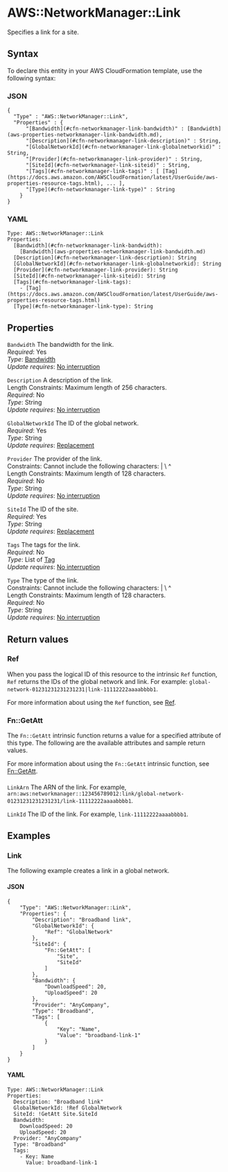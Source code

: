 # AWS::NetworkManager::Link<a name="aws-resource-networkmanager-link"></a>

Specifies a link for a site\.

## Syntax<a name="aws-resource-networkmanager-link-syntax"></a>

To declare this entity in your AWS CloudFormation template, use the following syntax:

### JSON<a name="aws-resource-networkmanager-link-syntax.json"></a>

```
{
  "Type" : "AWS::NetworkManager::Link",
  "Properties" : {
      "[Bandwidth](#cfn-networkmanager-link-bandwidth)" : [Bandwidth](aws-properties-networkmanager-link-bandwidth.md),
      "[Description](#cfn-networkmanager-link-description)" : String,
      "[GlobalNetworkId](#cfn-networkmanager-link-globalnetworkid)" : String,
      "[Provider](#cfn-networkmanager-link-provider)" : String,
      "[SiteId](#cfn-networkmanager-link-siteid)" : String,
      "[Tags](#cfn-networkmanager-link-tags)" : [ [Tag](https://docs.aws.amazon.com/AWSCloudFormation/latest/UserGuide/aws-properties-resource-tags.html), ... ],
      "[Type](#cfn-networkmanager-link-type)" : String
    }
}
```

### YAML<a name="aws-resource-networkmanager-link-syntax.yaml"></a>

```
Type: AWS::NetworkManager::Link
Properties: 
  [Bandwidth](#cfn-networkmanager-link-bandwidth): 
    [Bandwidth](aws-properties-networkmanager-link-bandwidth.md)
  [Description](#cfn-networkmanager-link-description): String
  [GlobalNetworkId](#cfn-networkmanager-link-globalnetworkid): String
  [Provider](#cfn-networkmanager-link-provider): String
  [SiteId](#cfn-networkmanager-link-siteid): String
  [Tags](#cfn-networkmanager-link-tags): 
    - [Tag](https://docs.aws.amazon.com/AWSCloudFormation/latest/UserGuide/aws-properties-resource-tags.html)
  [Type](#cfn-networkmanager-link-type): String
```

## Properties<a name="aws-resource-networkmanager-link-properties"></a>

`Bandwidth`  <a name="cfn-networkmanager-link-bandwidth"></a>
The bandwidth for the link\.  
*Required*: Yes  
*Type*: [Bandwidth](aws-properties-networkmanager-link-bandwidth.md)  
*Update requires*: [No interruption](https://docs.aws.amazon.com/AWSCloudFormation/latest/UserGuide/using-cfn-updating-stacks-update-behaviors.html#update-no-interrupt)

`Description`  <a name="cfn-networkmanager-link-description"></a>
A description of the link\.  
Length Constraints: Maximum length of 256 characters\.  
*Required*: No  
*Type*: String  
*Update requires*: [No interruption](https://docs.aws.amazon.com/AWSCloudFormation/latest/UserGuide/using-cfn-updating-stacks-update-behaviors.html#update-no-interrupt)

`GlobalNetworkId`  <a name="cfn-networkmanager-link-globalnetworkid"></a>
The ID of the global network\.  
*Required*: Yes  
*Type*: String  
*Update requires*: [Replacement](https://docs.aws.amazon.com/AWSCloudFormation/latest/UserGuide/using-cfn-updating-stacks-update-behaviors.html#update-replacement)

`Provider`  <a name="cfn-networkmanager-link-provider"></a>
The provider of the link\.  
Constraints: Cannot include the following characters: \| \\ ^  
Length Constraints: Maximum length of 128 characters\.  
*Required*: No  
*Type*: String  
*Update requires*: [No interruption](https://docs.aws.amazon.com/AWSCloudFormation/latest/UserGuide/using-cfn-updating-stacks-update-behaviors.html#update-no-interrupt)

`SiteId`  <a name="cfn-networkmanager-link-siteid"></a>
The ID of the site\.  
*Required*: Yes  
*Type*: String  
*Update requires*: [Replacement](https://docs.aws.amazon.com/AWSCloudFormation/latest/UserGuide/using-cfn-updating-stacks-update-behaviors.html#update-replacement)

`Tags`  <a name="cfn-networkmanager-link-tags"></a>
The tags for the link\.  
*Required*: No  
*Type*: List of [Tag](https://docs.aws.amazon.com/AWSCloudFormation/latest/UserGuide/aws-properties-resource-tags.html)  
*Update requires*: [No interruption](https://docs.aws.amazon.com/AWSCloudFormation/latest/UserGuide/using-cfn-updating-stacks-update-behaviors.html#update-no-interrupt)

`Type`  <a name="cfn-networkmanager-link-type"></a>
The type of the link\.  
Constraints: Cannot include the following characters: \| \\ ^  
Length Constraints: Maximum length of 128 characters\.  
*Required*: No  
*Type*: String  
*Update requires*: [No interruption](https://docs.aws.amazon.com/AWSCloudFormation/latest/UserGuide/using-cfn-updating-stacks-update-behaviors.html#update-no-interrupt)

## Return values<a name="aws-resource-networkmanager-link-return-values"></a>

### Ref<a name="aws-resource-networkmanager-link-return-values-ref"></a>

When you pass the logical ID of this resource to the intrinsic `Ref` function, `Ref` returns the IDs of the global network and link\. For example: `global-network-01231231231231231|link-11112222aaaabbbb1`\.

For more information about using the `Ref` function, see [Ref](https://docs.aws.amazon.com/AWSCloudFormation/latest/UserGuide/intrinsic-function-reference-ref.html)\.

### Fn::GetAtt<a name="aws-resource-networkmanager-link-return-values-fn--getatt"></a>

The `Fn::GetAtt` intrinsic function returns a value for a specified attribute of this type\. The following are the available attributes and sample return values\.

For more information about using the `Fn::GetAtt` intrinsic function, see [Fn::GetAtt](https://docs.aws.amazon.com/AWSCloudFormation/latest/UserGuide/intrinsic-function-reference-getatt.html)\.

#### <a name="aws-resource-networkmanager-link-return-values-fn--getatt-fn--getatt"></a>

`LinkArn`  <a name="LinkArn-fn::getatt"></a>
The ARN of the link\. For example, `arn:aws:networkmanager::123456789012:link/global-network-01231231231231231/link-11112222aaaabbbb1`\.

`LinkId`  <a name="LinkId-fn::getatt"></a>
The ID of the link\. For example, `link-11112222aaaabbbb1`\.

## Examples<a name="aws-resource-networkmanager-link--examples"></a>

### Link<a name="aws-resource-networkmanager-link--examples--Link"></a>

The following example creates a link in a global network\.

#### JSON<a name="aws-resource-networkmanager-link--examples--Link--json"></a>

```
{
    "Type": "AWS::NetworkManager::Link",
    "Properties": {
        "Description": "Broadband link",
        "GlobalNetworkId": {
            "Ref": "GlobalNetwork"
        },
        "SiteId": {
            "Fn::GetAtt": [
                "Site",
                "SiteId"
            ]
        },
        "Bandwidth": {
            "DownloadSpeed": 20,
            "UploadSpeed": 20
        },
        "Provider": "AnyCompany",
        "Type": "Broadband",
        "Tags": [
            {
                "Key": "Name",
                "Value": "broadband-link-1"
            }
        ]
    }
}
```

#### YAML<a name="aws-resource-networkmanager-link--examples--Link--yaml"></a>

```
Type: AWS::NetworkManager::Link
Properties:
  Description: "Broadband link"
  GlobalNetworkId: !Ref GlobalNetwork
  SiteId: !GetAtt Site.SiteId
  Bandwidth:
    DownloadSpeed: 20
    UploadSpeed: 20
  Provider: "AnyCompany"
  Type: "Broadband"
  Tags:
    - Key: Name
      Value: broadband-link-1
```